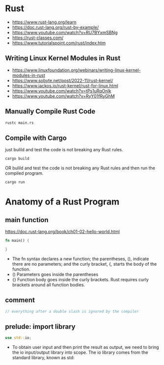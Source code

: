 # Rust
 - https://www.rust-lang.org/learn
 - https://doc.rust-lang.org/rust-by-example/
 - https://www.youtube.com/watch?v=RU7BYxmSBNg
 - https://rust-classes.com/
 - https://www.tutorialspoint.com/rust/index.htm

## Writing Linux Kernel Modules in Rust
 - https://www.linuxfoundation.org/webinars/writing-linux-kernel-modules-in-rust
 - https://www.sobyte.net/post/2022-11/rust-kernel/
 - https://www.jackos.io/rust-kernel/rust-for-linux.html
 - https://www.youtube.com/watch?v=tPs1uRqOnlk
 - https://www.youtube.com/watch?v=RyY01fRyGhM

## Manually Compile Rust Code
```bash
rustc main.rs
```

## Compile with Cargo
just bulild and test the code is not breaking any Rust rules. 
```bash
cargo build
```
OR bulild and test the code is not breaking any Rust rules and then run the compiled program. 
```bash
cargo run
```

# Anatomy of a Rust Program
## main function
https://doc.rust-lang.org/book/ch01-02-hello-world.html
```rust
fn main() {

}
```
 - The fn syntax declares a new function; the parentheses, (), indicate there are no parameters; and the curly bracket, {, starts the body of the function.
 - () Parameters goes inside the parentheses
 - {} Function body goes inside the curly brackets. Rust requires curly brackets around all function bodies. 

## comment
```rust
// everything after a double slash is ignored by the compiler
```

## prelude: import library
```rust
use std::io;
```
 - To obtain user input and then print the result as output, we need to bring the io input/output library into scope. The io library comes from the standard library, known as std:



